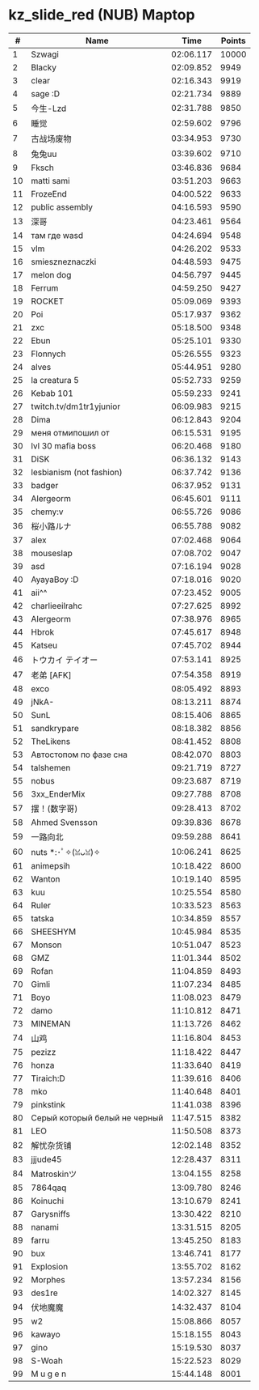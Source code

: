 # kz_slide_red (NUB) Maptop

|  # | Name | Time | Points |
|-------------- | -------------- | -------------- | -------------- | 
| 1 | Szwagi | 02:06.117 | 10000 | 
| 2 | Blacky | 02:09.852 | 9949 | 
| 3 | clear | 02:16.343 | 9919 | 
| 4 | sage :D | 02:21.734 | 9889 | 
| 5 | 今生-Lzd | 02:31.788 | 9850 | 
| 6 | 睡觉 | 02:59.602 | 9796 | 
| 7 | 古战场废物 | 03:34.953 | 9730 | 
| 8 | 兔兔uu | 03:39.602 | 9710 | 
| 9 | Fksch | 03:46.836 | 9684 | 
| 10 | matti sami | 03:51.203 | 9663 | 
| 11 | FrozeEnd | 04:00.522 | 9633 | 
| 12 | public assembly | 04:16.593 | 9590 | 
| 13 | 深哥 | 04:23.461 | 9564 | 
| 14 | там где wasd | 04:24.694 | 9548 | 
| 15 | vlm | 04:26.202 | 9533 | 
| 16 | smieszneznaczki | 04:48.593 | 9475 | 
| 17 | melon dog | 04:56.797 | 9445 | 
| 18 | Ferrum | 04:59.250 | 9427 | 
| 19 | ROCKET | 05:09.069 | 9393 | 
| 20 | Poi | 05:17.937 | 9362 | 
| 21 | zxc | 05:18.500 | 9348 | 
| 22 | Ebun | 05:25.101 | 9330 | 
| 23 | Flonnych | 05:26.555 | 9323 | 
| 24 | alves | 05:44.951 | 9280 | 
| 25 | la creatura 5 | 05:52.733 | 9259 | 
| 26 | Kebab 101 | 05:59.233 | 9241 | 
| 27 | twitch.tv/dm1tr1yjunior | 06:09.983 | 9215 | 
| 28 | Dima | 06:12.843 | 9204 | 
| 29 | меня отмипошил от | 06:15.531 | 9195 | 
| 30 | lvl 30 mafia boss | 06:20.468 | 9180 | 
| 31 | DiSK | 06:36.132 | 9143 | 
| 32 | lesbianism (not fashion) | 06:37.742 | 9136 | 
| 33 | badger | 06:37.952 | 9131 | 
| 34 | Alergeorm | 06:45.601 | 9111 | 
| 35 | chemy:v | 06:55.726 | 9086 | 
| 36 | 桜小路ルナ | 06:55.788 | 9082 | 
| 37 | alex | 07:02.468 | 9064 | 
| 38 | mouseslap | 07:08.702 | 9047 | 
| 39 | asd | 07:16.194 | 9028 | 
| 40 | AyayaBoy :D | 07:18.016 | 9020 | 
| 41 | aii^^ | 07:23.452 | 9005 | 
| 42 | charlieeilrahc | 07:27.625 | 8992 | 
| 43 | Alergeorm | 07:38.976 | 8965 | 
| 44 | Hbrok | 07:45.617 | 8948 | 
| 45 | Katseu | 07:45.702 | 8944 | 
| 46 | トウカイ テイオー | 07:53.141 | 8925 | 
| 47 | 老弟 [AFK] | 07:54.358 | 8919 | 
| 48 | exco | 08:05.492 | 8893 | 
| 49 | jNkA- | 08:13.211 | 8874 | 
| 50 | SunL | 08:15.406 | 8865 | 
| 51 | sandkrypare | 08:18.382 | 8856 | 
| 52 | TheLikens | 08:41.452 | 8808 | 
| 53 | Автостопом по фазе сна | 08:42.070 | 8803 | 
| 54 | talshemen | 09:21.719 | 8727 | 
| 55 | nobus | 09:23.687 | 8719 | 
| 56 | 3xx_EnderMix | 09:27.788 | 8708 | 
| 57 | 摆！(数字哥) | 09:28.413 | 8702 | 
| 58 | Ahmed Svensson | 09:39.836 | 8678 | 
| 59 | 一路向北 | 09:59.288 | 8641 | 
| 60 | nuts *:･ﾟ✧(ꈍᴗꈍ)✧ | 10:06.241 | 8625 | 
| 61 | animepsih | 10:18.422 | 8600 | 
| 62 | Wanton | 10:19.140 | 8595 | 
| 63 | kuu | 10:25.554 | 8580 | 
| 64 | Ruler | 10:33.523 | 8563 | 
| 65 | tatska | 10:34.859 | 8557 | 
| 66 | SHEESHYM | 10:45.984 | 8535 | 
| 67 | Monson | 10:51.047 | 8523 | 
| 68 | GMZ | 11:01.344 | 8502 | 
| 69 | Rofan | 11:04.859 | 8493 | 
| 70 | Gimli | 11:07.234 | 8485 | 
| 71 | Boyo | 11:08.023 | 8479 | 
| 72 | damo | 11:10.812 | 8471 | 
| 73 | MINEMAN | 11:13.726 | 8462 | 
| 74 | 山鸡 | 11:16.804 | 8453 | 
| 75 | pezizz | 11:18.422 | 8447 | 
| 76 | honza | 11:33.640 | 8419 | 
| 77 | Tiraich:D | 11:39.616 | 8406 | 
| 78 | mko | 11:40.648 | 8401 | 
| 79 | pinkstink | 11:41.038 | 8396 | 
| 80 | Серый который белый не черный | 11:47.515 | 8382 | 
| 81 | LEO | 11:50.508 | 8373 | 
| 82 | 解忧杂货铺 | 12:02.148 | 8352 | 
| 83 | jjjude45 | 12:28.437 | 8311 | 
| 84 | Matroskinツ | 13:04.155 | 8258 | 
| 85 | 7864qaq | 13:09.780 | 8246 | 
| 86 | Koinuchi | 13:10.679 | 8241 | 
| 87 | Garysniffs | 13:30.422 | 8210 | 
| 88 | nanami | 13:31.515 | 8205 | 
| 89 | farru | 13:45.250 | 8183 | 
| 90 | bux | 13:46.741 | 8177 | 
| 91 | Explosion | 13:55.702 | 8162 | 
| 92 | Morphes | 13:57.234 | 8156 | 
| 93 | des1re | 14:02.327 | 8145 | 
| 94 | 伏地魔魔 | 14:32.437 | 8104 | 
| 95 | w2 | 15:08.866 | 8057 | 
| 96 | kawayo | 15:18.155 | 8043 | 
| 97 | gino | 15:19.530 | 8037 | 
| 98 | S-Woah | 15:22.523 | 8029 | 
| 99 | M u g e n | 15:44.148 | 8001 | 


